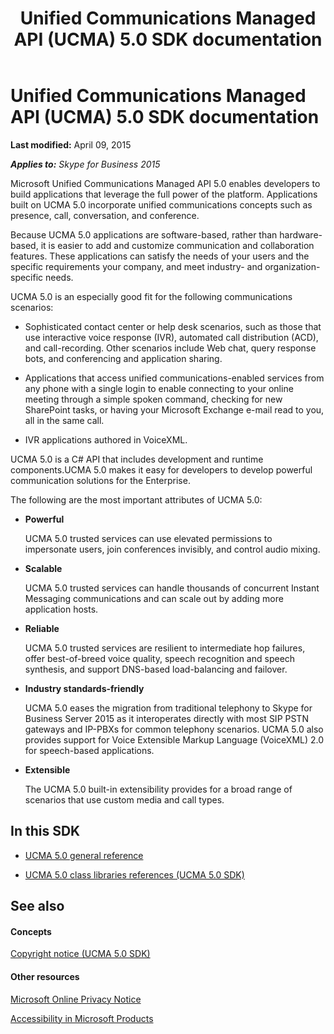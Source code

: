 ﻿---
title: Unified Communications Managed API (UCMA) 5.0 SDK documentation
TOCTitle: Unified Communications Managed API (UCMA) 5.0 SDK documentation
ms:assetid: 2c531489-0d65-4715-819e-22045a1090a2
ms:mtpsurl: https://msdn.microsoft.com/en-us/library/Dn454984(v=office.16)
ms:contentKeyID: 65240113
ms.date: 07/27/2015
mtps_version: v=office.16
---

# Unified Communications Managed API (UCMA) 5.0 SDK documentation


**Last modified:** April 09, 2015

_**Applies to:** Skype for Business 2015_

Microsoft Unified Communications Managed API 5.0 enables developers to build applications that leverage the full power of the platform. Applications built on UCMA 5.0 incorporate unified communications concepts such as presence, call, conversation, and conference.

Because UCMA 5.0 applications are software-based, rather than hardware-based, it is easier to add and customize communication and collaboration features. These applications can satisfy the needs of your users and the specific requirements your company, and meet industry- and organization-specific needs.

UCMA 5.0 is an especially good fit for the following communications scenarios:

  - Sophisticated contact center or help desk scenarios, such as those that use interactive voice response (IVR), automated call distribution (ACD), and call-recording. Other scenarios include Web chat, query response bots, and conferencing and application sharing.

  - Applications that access unified communications-enabled services from any phone with a single login to enable connecting to your online meeting through a simple spoken command, checking for new SharePoint tasks, or having your Microsoft Exchange e-mail read to you, all in the same call.

  - IVR applications authored in VoiceXML.

UCMA 5.0 is a C\# API that includes development and runtime components.UCMA 5.0 makes it easy for developers to develop powerful communication solutions for the Enterprise.

The following are the most important attributes of UCMA 5.0:

  - **Powerful**
    
    UCMA 5.0 trusted services can use elevated permissions to impersonate users, join conferences invisibly, and control audio mixing.

  - **Scalable**
    
    UCMA 5.0 trusted services can handle thousands of concurrent Instant Messaging communications and can scale out by adding more application hosts.

  - **Reliable**
    
    UCMA 5.0 trusted services are resilient to intermediate hop failures, offer best-of-breed voice quality, speech recognition and speech synthesis, and support DNS-based load-balancing and failover.

  - **Industry standards-friendly**
    
    UCMA 5.0 eases the migration from traditional telephony to Skype for Business Server 2015 as it interoperates directly with most SIP PSTN gateways and IP-PBXs for common telephony scenarios. UCMA 5.0 also provides support for Voice Extensible Markup Language (VoiceXML) 2.0 for speech-based applications.

  - **Extensible**
    
    The UCMA 5.0 built-in extensibility provides for a broad range of scenarios that use custom media and call types.

## In this SDK

  - [UCMA 5.0 general reference](ucma-5-0-general-reference.md)

  - [UCMA 5.0 class libraries references (UCMA 5.0 SDK)](https://msdn.microsoft.com/en-us/library/dn454985\(v=office.16\))

## See also

#### Concepts

[Copyright notice (UCMA 5.0 SDK)](https://msdn.microsoft.com/en-us/library/dn454986\(v=office.16\))

#### Other resources

[Microsoft Online Privacy Notice](http://go.microsoft.com/fwlink/?linkid=207069)

[Accessibility in Microsoft Products](http://go.microsoft.com/fwlink/?linkid=205790)

